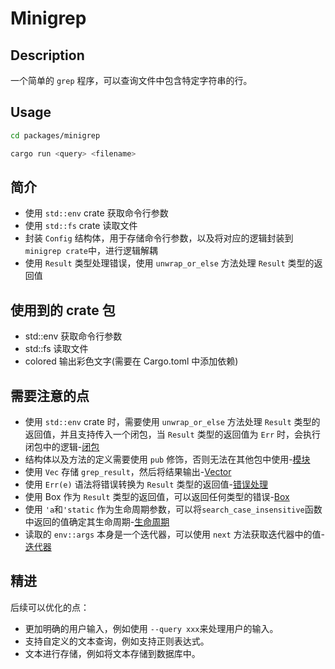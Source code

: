 # Minigrep

## Description

一个简单的 `grep` 程序，可以查询文件中包含特定字符串的行。

## Usage

```bash
cd packages/minigrep

cargo run <query> <filename>
```

## 简介

- 使用 `std::env` crate 获取命令行参数
- 使用 `std::fs` crate 读取文件
- 封装 `Config` 结构体，用于存储命令行参数，以及将对应的逻辑封装到 `minigrep crate`中，进行逻辑解耦
- 使用 `Result` 类型处理错误，使用 `unwrap_or_else` 方法处理 `Result` 类型的返回值

## 使用到的 crate 包

- std::env 获取命令行参数
- std::fs 读取文件
- colored 输出彩色文字(需要在 Cargo.toml 中添加依赖)

## 需要注意的点

- 使用 `std::env` crate 时，需要使用 `unwrap_or_else` 方法处理 `Result` 类型的返回值，并且支持传入一个闭包，当 `Result` 类型的返回值为 `Err` 时，会执行闭包中的逻辑-[闭包](https://course.rs/basic/closure/closure.html)
- 结构体以及方法的定义需要使用 `pub` 修饰，否则无法在其他包中使用-[模块](https://course.rs/basic/crate-module/module.html#%E6%A8%A1%E5%9D%97%E6%A0%91)
- 使用 `Vec` 存储 `grep_result`，然后将结果输出-[Vector](https://course.rs/basic/collections/vector.html)
- 使用 `Err(e)` 语法将错误转换为 `Result` 类型的返回值-[错误处理](https://course.rs/basic/error-handling/error-handling.html)
- 使用 Box<dyn Error> 作为 `Result` 类型的返回值，可以返回任何类型的错误-[Box](https://course.rs/basic/box/box.html)
- 使用 `'a`和`'static` 作为生命周期参数，可以将`search_case_insensitive`函数中返回的值确定其生命周期-[生命周期](https://course.rs/basic/lifetime/lifetime.html)
- 读取的 `env::args` 本身是一个迭代器，可以使用 `next` 方法获取迭代器中的值-[迭代器](https://course.rs/advance/functional-programing/iterator.html)

## 精进

后续可以优化的点：

- 更加明确的用户输入，例如使用 `--query xxx`来处理用户的输入。
- 支持自定义的文本查询，例如支持正则表达式。
- 文本进行存储，例如将文本存储到数据库中。
